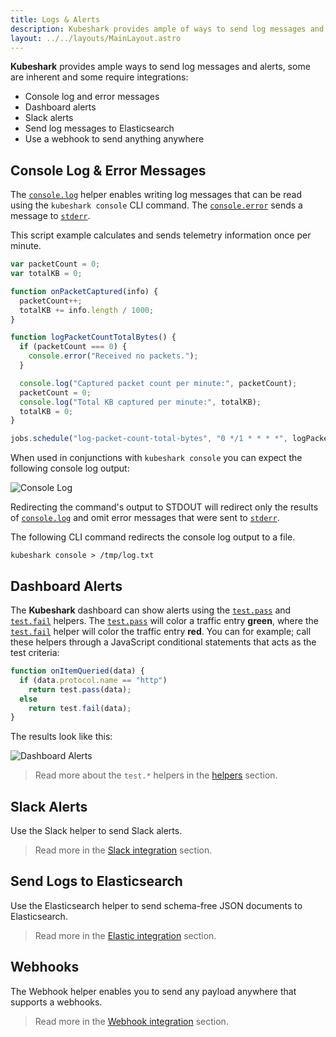 ```yaml
---
title: Logs & Alerts
description: Kubeshark provides ample of ways to send log messages and alerts.
layout: ../../layouts/MainLayout.astro
---
```


**Kubeshark** provides ample ways to send log messages and alerts, some are inherent and some require integrations:

- Console log and error messages
- Dashboard alerts
- Slack alerts
- Send log messages to Elasticsearch
- Use a webhook to send anything anywhere

## Console Log & Error Messages

The [`console.log`](/en/automation_helpers#consolelogargs-string) helper enables writing log messages that can be read using the `kubeshark console` CLI command.
The [`console.error`](/en/automation_helpers#consoleerrorargs-string) sends a message to [`stderr`](https://linux.die.net/man/3/stderr).

This script example calculates and sends telemetry information once per minute.

```js
var packetCount = 0;
var totalKB = 0;

function onPacketCaptured(info) {
  packetCount++;
  totalKB += info.length / 1000;
}

function logPacketCountTotalBytes() {
  if (packetCount === 0) {
    console.error("Received no packets.");
  }

  console.log("Captured packet count per minute:", packetCount);
  packetCount = 0;
  console.log("Total KB captured per minute:", totalKB);
  totalKB = 0;
}

jobs.schedule("log-packet-count-total-bytes", "0 */1 * * * *", logPacketCountTotalBytes);
```

When used in conjunctions with `kubeshark console` you can expect the following console log output:

![Console Log](/console-log-1.png)

Redirecting the command's output to STDOUT will redirect only the results of [`console.log`](/en/automation_helpers#consolelogargs-string) and omit error messages that were sent to [`stderr`](https://linux.die.net/man/3/stderr).

The following CLI command redirects the console log output to a file.

```shell
kubeshark console > /tmp/log.txt
```

## Dashboard Alerts

The **Kubeshark** dashboard can show alerts using the [`test.pass`](/en/automation_helpers#testpassdata-object-object) and [`test.fail`](/en/automation_helpers#testfaildata-object-object) helpers. The [`test.pass`](/en/automation_helpers#testpassdata-object-object) will color a traffic entry **green**, where the [`test.fail`](/en/automation_helpers#testfaildata-object-object) helper will color the traffic entry **red**. You can for example; call these helpers through a JavaScript conditional statements that acts as the test criteria:

```js
function onItemQueried(data) {
  if (data.protocol.name == "http")
    return test.pass(data);
  else
    return test.fail(data);
}
```
The results look like this:

![Dashboard Alerts](/web-ui-alerts.png)

> Read more about the `test.*` helpers in the [helpers](/en/automation_helpers) section.

## Slack Alerts

Use the Slack helper to send Slack alerts.

> Read more in the [Slack integration](/en/integrations_slack) section.

## Send Logs to Elasticsearch

Use the Elasticsearch helper to send schema-free JSON documents to Elasticsearch.

> Read more in the [Elastic integration](/en/integrations_elastic) section.

## Webhooks

The Webhook helper enables you to send any payload anywhere that supports a webhooks.

> Read more in the [Webhook integration](/en/integrations_webhook) section.
